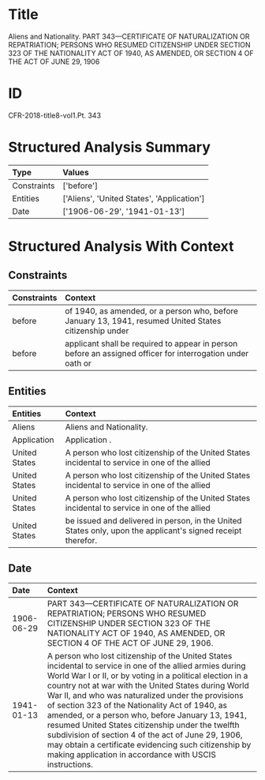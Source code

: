 # Title

 Aliens and Nationality. PART 343—CERTIFICATE OF NATURALIZATION OR REPATRIATION; PERSONS WHO RESUMED CITIZENSHIP UNDER SECTION 323 OF THE NATIONALITY ACT OF 1940, AS AMENDED, OR SECTION 4 OF THE ACT OF JUNE 29, 1906


# ID

 CFR-2018-title8-vol1.Pt. 343


# Structured Analysis Summary

| Type        | Values                                     |
|:------------|:-------------------------------------------|
| Constraints | ['before']                                 |
| Entities    | ['Aliens', 'United States', 'Application'] |
| Date        | ['1906-06-29', '1941-01-13']               |


# Structured Analysis With Context

 


## Constraints

| Constraints   | Context                                                                                                    |
|:--------------|:-----------------------------------------------------------------------------------------------------------|
| before        | of 1940, as amended, or a person who, before January 13, 1941, resumed United States citizenship under     |
| before        | applicant shall be required to appear in person before an assigned officer for interrogation under oath or |


## Entities

| Entities      | Context                                                                                                      |
|:--------------|:-------------------------------------------------------------------------------------------------------------|
| Aliens        | Aliens  and Nationality.                                                                                     |
| Application   | Application .                                                                                                |
| United States | A person who lost citizenship of the  United States incidental to service in one of the allied               |
| United States | A person who lost citizenship of the  United States incidental to service in one of the allied               |
| United States | A person who lost citizenship of the  United States incidental to service in one of the allied               |
| United States | be issued and delivered in person, in the United States  only, upon the applicant's signed receipt therefor. |


## Date

| Date       | Context                                                                                                                                                                                                                                                                                                                                                                                                                                                                                                                                                                                                               |
|:-----------|:----------------------------------------------------------------------------------------------------------------------------------------------------------------------------------------------------------------------------------------------------------------------------------------------------------------------------------------------------------------------------------------------------------------------------------------------------------------------------------------------------------------------------------------------------------------------------------------------------------------------|
| 1906-06-29 | PART 343—CERTIFICATE OF NATURALIZATION OR REPATRIATION; PERSONS WHO RESUMED CITIZENSHIP UNDER SECTION 323 OF THE NATIONALITY ACT OF 1940, AS AMENDED, OR SECTION 4 OF THE ACT OF JUNE 29, 1906.                                                                                                                                                                                                                                                                                                                                                                                                                       |
| 1941-01-13 | A person who lost citizenship of the United States incidental to service in one of the allied armies during World War I or II, or by voting in a political election in a country not at war with the United States during World War II, and who was naturalized under the provisions of section 323 of the Nationality Act of 1940, as amended, or a person who, before January 13, 1941, resumed United States citizenship under the twelfth subdivision of section 4 of the act of June 29, 1906, may obtain a certificate evidencing such citizenship by making application in accordance with USCIS instructions. |


